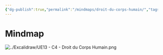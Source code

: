 ```yaml
---
{"dg-publish":true,"permalink":"/mindmaps/droit-du-corps-humain/","tags":["mindmaps"],"noteIcon":"2"}
---
```




# Mindmap
![../Excalidraw/UE13 - C4 - Droit du Corps Humain.png](/img/user/Excalidraw/UE13%20-%20C4%20-%20Droit%20du%20Corps%20Humain.png)